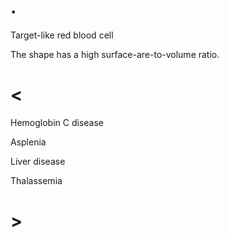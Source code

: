 # .

Target-like red blood cell

The shape has a high surface-are-to-volume ratio.

# <

Hemoglobin C disease

Asplenia

Liver disease

Thalassemia

# >
